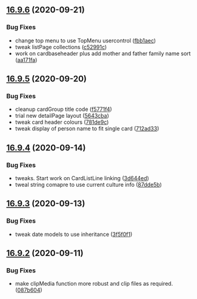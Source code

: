 ## [16.9.6](https://github.com/phandcock/GrampsView/compare/16.9.5...16.9.6) (2020-09-21)


### Bug Fixes

* change top menu to use TopMenu usercontrol ([fbb1aec](https://github.com/phandcock/GrampsView/commit/fbb1aece439049d6f389b3b2ef22e5061e5eda31))
* tweak listPage collections ([c52991c](https://github.com/phandcock/GrampsView/commit/c52991cde43a2112b529ffe904854cab392b1439))
* work on cardbaseheader plus add mother and father family name sort ([aa171fa](https://github.com/phandcock/GrampsView/commit/aa171fa0c6bfd228998c985d2882ca601f359401))



## [16.9.5](https://github.com/phandcock/GrampsView/compare/16.9.4...16.9.5) (2020-09-20)


### Bug Fixes

* cleanup cardGroup title code ([f5771f4](https://github.com/phandcock/GrampsView/commit/f5771f41437ff4094f8000d888b79b39a9874d5d))
* trial new detailPage layout ([5643cba](https://github.com/phandcock/GrampsView/commit/5643cbad18f461c0f33d9472c84a50ff7b7b5c5a))
* tweak card header colours ([781de9c](https://github.com/phandcock/GrampsView/commit/781de9cc3be5b1539f3f999d773d4278fc69f050))
* tweak display of person name to fit single card ([712ad33](https://github.com/phandcock/GrampsView/commit/712ad33d25a100882ff338a237e5ba6aed2d49a6))



## [16.9.4](https://github.com/phandcock/GrampsView/compare/16.9.3...16.9.4) (2020-09-14)


### Bug Fixes

* tweaks.  Start work on CardListLine linking ([3d644ed](https://github.com/phandcock/GrampsView/commit/3d644edde6afcb032cc0559783d7807022a21dfb))
* tweal string comapre to use current culture info ([87dde5b](https://github.com/phandcock/GrampsView/commit/87dde5ba53c29f8da81a48ec4db45fa9ee18faee))



## [16.9.3](https://github.com/phandcock/GrampsView/compare/16.9.2...16.9.3) (2020-09-13)


### Bug Fixes

* tweak date models to use inheritance ([3f5f0f1](https://github.com/phandcock/GrampsView/commit/3f5f0f1cfa487e78da2bd3e1e542fde9f3aab98d))



## [16.9.2](https://github.com/phandcock/GrampsView/compare/16.9.1...16.9.2) (2020-09-11)


### Bug Fixes

* make clipMedia function more robust and clip files as required. ([087b604](https://github.com/phandcock/GrampsView/commit/087b604eec07999a2504c9c590d0a227ba9d4ec8))



